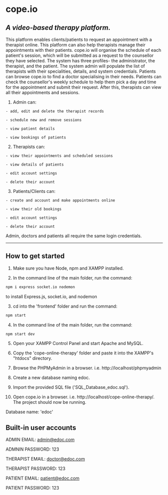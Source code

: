 # cope.io
## _A video-based therapy platform._

This platform enables clients/patients to request an appointment with a therapist online. This platform can also help therapists manage their appointments with their patients. cope.io will organise the schedule of each patient's session, which will be submitted as a request to the counsellor they have selected. 
The system has three profiles- the administrator, the therapist, and the patient. The system admin will populate the list of therapists with their specialities, details, and system credentials. Patients can browse cope.io to find a doctor specialising in their needs. Patients can check the counsellor's weekly schedule to help them pick a day and time for the appointment and submit their request. After this, therapists can view all their appointments and sessions.

  1. Admin can:
  
  
    - add, edit and delete the therapist records
    
    - schedule new and remove sessions
    
    - view patient details
    
    - view bookings of patients
 
 
  2. Therapists can:
  
  
    - view their appointments and scheduled sessions
       
    - view details of patients
    
    - edit account settings

    - delete their account

    
  3. Patients/Clients can:
  
  
    - create and account and make appointments online
        
    - view their old bookings

    - edit account settings

    - delete their account
    
    
    
Admin, doctors and patients all require the same login credentials.

  
-----------------------------------------------


## How to get started

1. Make sure you have Node, npm and XAMPP installed.

2. In the command line of the main folder, run the command: 
```sh
npm i express socket.io nodemon
``` 
to install Express.js, socket.io, and nodemon

3. cd into the 'frontend' folder and run the command:
```sh
npm start
```

4. In the command line of the main folder, run the command:
```sh
npm start dev
```

5. Open your XAMPP Control Panel and start Apache and MySQL.

6. Copy the 'cope-online-therapy' folder and paste it into the XAMPP's "htdocs" directory.

7. Browse the PHPMyAdmin in a browser. i.e. http://localhost/phpmyadmin

8. Create a new database naming edoc.

9. Import the provided SQL file ('SQL_Database_edoc.sql').

10. Open cope.io in a browser. i.e. http://localhost/cope-online-therapy/. The project should now be running.



Database name: 'edoc'

## Built-in user accounts 

ADMIN EMAIL:		admin@edoc.com

ADMNIN PASSWORD:	123


THERAPIST EMAIL:		doctor@edoc.com

THERAPIST PASSWORD:	123


PATIENT EMAIL:		patient@edoc.com

PATIENT PASSWORD:	123